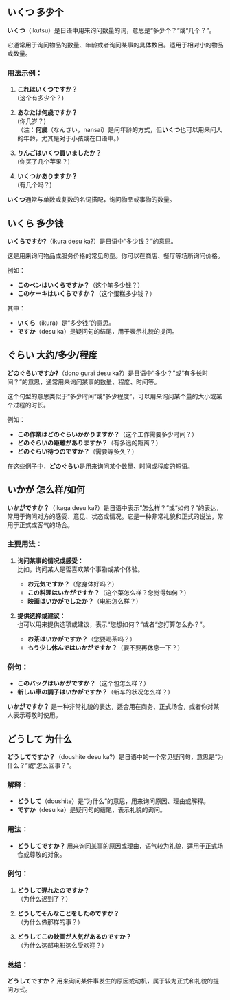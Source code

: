 ## いくつ 多少个
**いくつ**（ikutsu）是日语中用来询问数量的词，意思是“多少个？”或“几个？”。

它通常用于询问物品的数量、年龄或者询问某事的具体数目。适用于相对小的物品或数量。

### 用法示例：

1. **これはいくつですか？**  
   (这个有多少个？)

2. **あなたは何歳ですか？**  
   (你几岁？)  
   （注：**何歳**（なんさい，nansai）是问年龄的方式，但**いくつ**也可以用来问人的年龄，尤其是对于小孩或在口语中。）

3. **りんごはいくつ買いましたか？**  
   (你买了几个苹果？)

4. **いくつかありますか？**  
   (有几个吗？)

**いくつ**通常与单数或复数的名词搭配，询问物品或事物的数量。

## いくら 多少钱
**いくらですか?**（ikura desu ka?）是日语中“多少钱？”的意思。

这是用来询问物品或服务价格的常见句型。你可以在商店、餐厅等场所询问价格。

例如：
- **このペンはいくらですか？**（这个笔多少钱？）
- **このケーキはいくらですか？**（这个蛋糕多少钱？）

其中：
- **いくら**（ikura）是“多少钱”的意思。
- **ですか**（desu ka）是疑问句的结尾，用于表示礼貌的提问。

## ぐらい 大约/多少/程度

**どのぐらいですか?**（dono gurai desu ka?）是日语中“多少？”或“有多长时间？”的意思，通常用来询问某事的数量、程度、时间等。

这个句型的意思类似于“多少时间”或“多少程度”，可以用来询问某个量的大小或某个过程的时长。

例如：

- **この作業はどのぐらいかかりますか？**（这个工作需要多少时间？）
- **どのぐらいの距離がありますか？**（有多远的距离？）
- **どのぐらい待つのですか？**（需要等多久？）

在这些例子中，**どのぐらい**是用来询问某个数量、时间或程度的短语。

## いかが 怎么样/如何
**いかがですか？**（ikaga desu ka?）是日语中表示“怎么样？”或“如何？”的表达，常用于询问对方的感受、意见、状态或情况。它是一种非常礼貌和正式的说法，常用于正式或客气的场合。

### 主要用法：

1. **询问某事的情况或感受：**  
   比如，询问某人是否喜欢某个事物或某个体验。
   - **お元気ですか？**（您身体好吗？）
   - **この料理はいかがですか？**（这个菜怎么样？您觉得如何？）
   - **映画はいかがでしたか？**（电影怎么样？）

2. **提供选择或建议：**  
   也可以用来提供选项或建议，表示“您想如何？”或者“您打算怎么办？”。
   - **お茶はいかがですか？**（您要喝茶吗？）
   - **もう少し休んではいかがですか？**（要不要再休息一下？）

### 例句：
- **このバッグはいかがですか？**（这个包怎么样？）
- **新しい車の調子はいかがですか？**（新车的状况怎么样？）

**いかがですか？** 是一种非常礼貌的表达，适合用在商务、正式场合，或者你对某人表示尊敬时使用。

## どうして 为什么
**どうしてですか？**（doushite desu ka?）是日语中的一个常见疑问句，意思是“为什么？”或“怎么回事？”。

### 解释：
- **どうして**（doushite）是“为什么”的意思，用来询问原因、理由或解释。
- **ですか**（desu ka）是疑问句的结尾，表示礼貌的询问。

### 用法：
- **どうしてですか？** 用来询问某事的原因或理由，语气较为礼貌，适用于正式场合或尊敬的对象。

### 例句：
1. **どうして遅れたのですか？**  
   （为什么迟到了？）

2. **どうしてそんなことをしたのですか？**  
   （为什么做那样的事？）

3. **どうしてこの映画が人気があるのですか？**  
   （为什么这部电影这么受欢迎？）

### 总结：
**どうしてですか？** 用来询问某件事发生的原因或动机，属于较为正式和礼貌的提问方式。

##